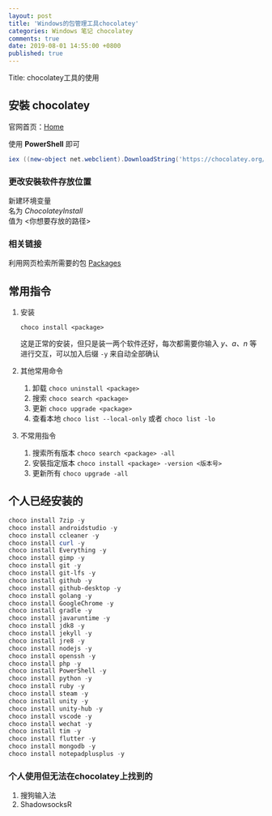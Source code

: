 ```yaml
---
layout: post
title: 'Windows的包管理工具chocolatey'
categories: Windows 笔记 chocolatey 
comments: true
date: 2019-08-01 14:55:00 +0800
published: true
---
```


Title: chocolatey工具的使用

## 安裝 **chocolatey**

官网首页：[Home][Home]

使用 **PowerShell** 即可

```powershell
iex ((new-object net.webclient).DownloadString('https://chocolatey.org/install.ps1'))
```

### 更改安裝软件存放位置

新建环境变量  
名为 *ChocolateyInstall*  
值为 <你想要存放的路径>

### 相关链接

利用网页检索所需要的包 [Packages][Packages]

## 常用指令

1. 安装

    `choco install <package>`

    这是正常的安装，但只是装一两个软件还好，每次都需要你输入 *y、a、n* 等进行交互，可以加入后缀 `-y` 来自动全部确认

2. 其他常用命令
   1. 卸载 `choco uninstall <package>`
   2. 搜索 `choco search <package>`
   3. 更新 `choco upgrade <package>`
   4. 查看本地 `choco list --local-only` 或者 `choco list -lo`

3. 不常用指令
   1. 搜索所有版本 `choco search <package> -all`
   2. 安裝指定版本 `choco install <package> -version <版本号>`
   3. 更新所有 `choco upgrade -all`

## 个人已经安装的

```powershell
choco install 7zip -y
choco install androidstudio -y
choco install ccleaner -y
choco install curl -y
choco install Everything -y
choco install gimp -y
choco install git -y
choco install git-lfs -y
choco install github -y
choco install github-desktop -y
choco install golang -y
choco install GoogleChrome -y
choco install gradle -y
choco install javaruntime -y
choco install jdk8 -y
choco install jekyll -y
choco install jre8 -y
choco install nodejs -y
choco install openssh -y
choco install php -y
choco install PowerShell -y
choco install python -y
choco install ruby -y
choco install steam -y
choco install unity -y
choco install unity-hub -y
choco install vscode -y
choco install wechat -y
choco install tim -y
choco install flutter -y
choco install mongodb -y
choco install notepadplusplus -y
```

### 个人使用但无法在chocolatey上找到的

1. 搜狗输入法
2. ShadowsocksR

[Home]:https://chocolatey.org
[Packages]:https://chocolatey.org/packages
